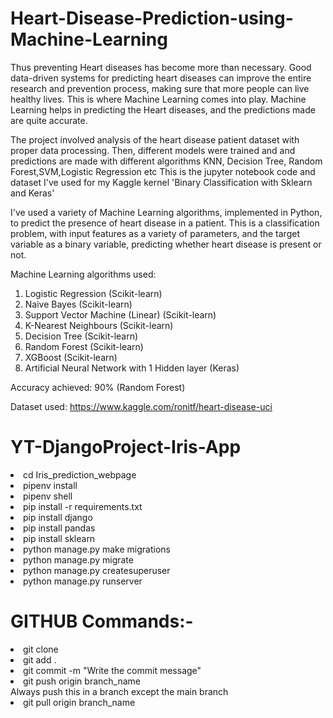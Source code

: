 # Heart-Disease-Prediction-using-Machine-Learning
Thus preventing Heart diseases has become more than necessary. Good data-driven systems for predicting heart diseases can improve the entire research and prevention process, making sure that more people can live healthy lives. This is where Machine Learning comes into play. Machine Learning helps in predicting the Heart diseases, and the predictions made are quite accurate.

The project involved analysis of the heart disease patient dataset with proper data processing. Then, different models were trained and and predictions are made with different algorithms KNN, Decision Tree, Random Forest,SVM,Logistic Regression etc
This is the jupyter notebook code and dataset I've used for my Kaggle kernel 'Binary Classification with Sklearn and Keras'

I've used a variety of Machine Learning algorithms, implemented in Python, to predict the presence of heart disease in a patient. This is a classification problem, with input features as a variety of parameters, and the target variable as a binary variable, predicting whether heart disease is present or not.

Machine Learning algorithms used:

1. Logistic Regression (Scikit-learn)
2. Naive Bayes (Scikit-learn)
3. Support Vector Machine (Linear) (Scikit-learn)
4. K-Nearest Neighbours (Scikit-learn)
5. Decision Tree (Scikit-learn)
6. Random Forest (Scikit-learn)
7. XGBoost (Scikit-learn)
8. Artificial Neural Network with 1 Hidden layer (Keras)

Accuracy achieved: 90% (Random Forest)

Dataset used: https://www.kaggle.com/ronitf/heart-disease-uci


# YT-DjangoProject-Iris-App
<li>cd Iris_prediction_webpage<br>
<li>pipenv install<br>
<li>pipenv shell<br>
<li>pip install -r requirements.txt<br>
<li>pip install django<br>
<li>pip install pandas<br>
<li>pip install sklearn<br>
<li>python manage.py make migrations<br>
<li>python manage.py migrate<br>
<li>python manage.py createsuperuser<br>
<li>python manage.py runserver<br>

# GITHUB Commands:-
<li>git clone <http> <br>
<li>git add . <br>
<li>git commit -m "Write the commit message"<br>
<li>git push origin branch_name<br>
Always push this in a branch except the main branch 
<li>git pull origin branch_name <br>


